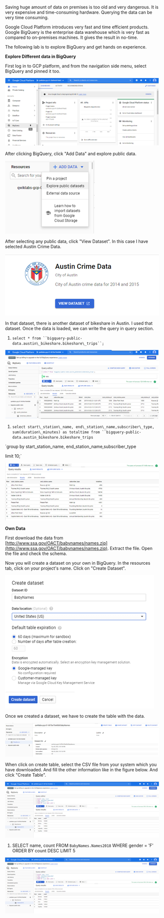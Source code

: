 Saving huge amount of data on premises is too old and very dangerous. It is very expensive and time-consuming hardware. Querying the data can be very time consuming.

Google Cloud Platform introduces very fast and time efficient products. Google BigQuery is the enterprise data warehouse which is very fast as compared to on-premises machines. It gives the result in no-time.

The following lab is to explore BigQuery and get hands on experience.

**Explore Different data in BigQuery**

First log in to GCP platform, and from the navigation side menu, select BigQuery and pinned it too.


![Test Image 4]( https://github.com/acadali/Explore-a-BigQuery-Public-Dataset/blob/master/1.png)


After clicking BigQuery, click &quot;Add Data&quot; and explore public data.


![Test Image 4]( https://github.com/acadali/Explore-a-BigQuery-Public-Dataset/blob/master/2.png)


After selecting any public data, click &quot;View Dataset&quot;. In this case I have selected Austin Crime Data.


![Test Image 4]( https://github.com/acadali/Explore-a-BigQuery-Public-Dataset/blob/master/3.png)


In that dataset, there is another dataset of bikeshare in Austin. I used that dataset. Once the data is loaded, we can write the query in query section.

1. `select * from ``bigquery-public-data.austin\_bikeshare.bikeshare\_trips``;`


![Test Image 4]( https://github.com/acadali/Explore-a-BigQuery-Public-Dataset/blob/master/4.png)


1. `select start\_station\_name, end\_station\_name,subscriber\_type, sum(duration\_minutes) as totaltime from ``bigquery-public-data.austin_bikeshare.bikeshare_trips`

`group by start\_station\_name, end\_station\_name,subscriber\_type

limit 10;`

![Test Image 4]( https://github.com/acadali/Explore-a-BigQuery-Public-Dataset/blob/master/5.png)

**Own Data**

First download the data from [http://www.ssa.gov/OACT/babynames/names.zip](http://www.ssa.gov/OACT/babynames/names.zip). Extract the file. Open the file and check the schema.

Now you will create a dataset on your own in BigQuery. In the resources tab, click on your project&#39;s name. Click on &quot;Create Dataset&quot;.

![Test Image 4]( https://github.com/acadali/Explore-a-BigQuery-Public-Dataset/blob/master/6.png)

Once we created a dataset, we have to create the table with the data.

![Test Image 4]( https://github.com/acadali/Explore-a-BigQuery-Public-Dataset/blob/master/7.png)

When click on create table, select the CSV file from your system which you have downloaded. And fill the other information like in the figure below. And click &quot;Create Table&quot;.

![Test Image 4](https://github.com/acadali/Explore-a-BigQuery-Public-Dataset/blob/master/9.png)

1. SELECT name, count FROM `BabyNames.Names2018` WHERE gender = &#39;F&#39; ORDER BY count DESC LIMIT 5

![Test Image 4]( https://github.com/acadali/Explore-a-BigQuery-Public-Dataset/blob/master/9.png)
